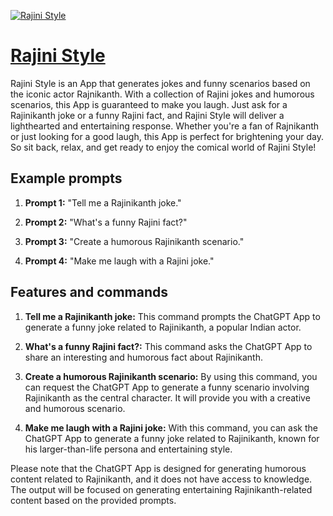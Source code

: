 [![Rajini Style](https://files.oaiusercontent.com/file-DlY4UAhG575PfSeMs2sczXHM?se=2123-10-18T02%3A16%3A33Z&sp=r&sv=2021-08-06&sr=b&rscc=max-age%3D31536000%2C%20immutable&rscd=attachment%3B%20filename%3Dfce7ad4a-60db-4ccc-a56f-ffc606fcc9f6.png&sig=qRNRo9tcSgG%2BTwZY4vS2YIOkWwPz41UQ8/eNsXfOOhw%3D)](https://chat.openai.com/g/g-NM3C7Rn9V-rajini-style)

# [Rajini Style](https://chat.openai.com/g/g-NM3C7Rn9V-rajini-style)

Rajini Style is an App that generates jokes and funny scenarios based on the iconic actor Rajnikanth. With a collection of Rajini jokes and humorous scenarios, this App is guaranteed to make you laugh. Just ask for a Rajinikanth joke or a funny Rajini fact, and Rajini Style will deliver a lighthearted and entertaining response. Whether you're a fan of Rajnikanth or just looking for a good laugh, this App is perfect for brightening your day. So sit back, relax, and get ready to enjoy the comical world of Rajini Style!

## Example prompts

1. **Prompt 1:** "Tell me a Rajinikanth joke."

2. **Prompt 2:** "What's a funny Rajini fact?"

3. **Prompt 3:** "Create a humorous Rajinikanth scenario."

4. **Prompt 4:** "Make me laugh with a Rajini joke."


## Features and commands

1. **Tell me a Rajinikanth joke:** This command prompts the ChatGPT App to generate a funny joke related to Rajinikanth, a popular Indian actor.

2. **What's a funny Rajini fact?:** This command asks the ChatGPT App to share an interesting and humorous fact about Rajinikanth.

3. **Create a humorous Rajinikanth scenario:** By using this command, you can request the ChatGPT App to generate a funny scenario involving Rajinikanth as the central character. It will provide you with a creative and humorous scenario.

4. **Make me laugh with a Rajini joke:** With this command, you can ask the ChatGPT App to generate a funny joke related to Rajinikanth, known for his larger-than-life persona and entertaining style.

Please note that the ChatGPT App is designed for generating humorous content related to Rajinikanth, and it does not have access to knowledge. The output will be focused on generating entertaining Rajinikanth-related content based on the provided prompts.